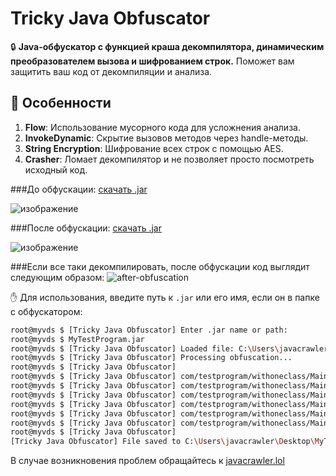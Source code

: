 # Tricky Java Obfuscator

🔒 **Java-обфускатор с функцией краша декомпилятора, динамическим преобразователем вызова и шифрованием строк.** Поможет вам защитить ваш код от декомпиляции и анализа.

## 🌟 Особенности
1. **Flow**: Использование мусорного кода для усложнения анализа.
2. **InvokeDynamic**: Скрытие вызовов методов через handle-методы.
3. **String Encryption**: Шифрование всех строк с помощью AES.
4. **Crasher**: Ломает декомпилятор и не позволяет просто посмотреть исходный код.

###До обфускации: [скачать .jar](https://github.com/superjavacrawler/trickyjavaobfuscator/raw/refs/heads/main/examples/Before-Obf-helloworld.jar)

![изображение](https://github.com/user-attachments/assets/0e444940-7998-4bae-925e-663c0c89579c)

###После обфускации: [скачать .jar](https://github.com/superjavacrawler/trickyjavaobfuscator/raw/refs/heads/main/examples/After-Obf-helloworld-out.jar)

![изображение](https://github.com/user-attachments/assets/fa2ee4cb-749f-43dd-9197-61e390382547)

###Если все таки декомпилировать, после обфускации код выглядит следующим образом:
![after-obfuscation](https://github.com/user-attachments/assets/26a71905-dfd4-4df8-bac8-79f911b9242c)

✋ Для использования, введите путь к `.jar` или его имя, если он в папке с обфускатором:
```bash
root@myvds $ [Tricky Java Obfuscator] Enter .jar name or path:
root@myvds $ MyTestProgram.jar
root@myvds $ [Tricky Java Obfuscator] Loaded file: C:\Users\javacrawler\Desktop\MyTestProgram.jar
root@myvds $ [Tricky Java Obfuscator] Processing obfuscation...
root@myvds $ [Tricky Java Obfuscator]
root@myvds $ [Tricky Java Obfuscator] com/testprogram/withoneclass/Main | Class loaded!
root@myvds $ [Tricky Java Obfuscator] com/testprogram/withoneclass/Main | Generating handle methods...
root@myvds $ [Tricky Java Obfuscator] com/testprogram/withoneclass/Main | testMethod1 | Applying Flow obfuscation...
root@myvds $ [Tricky Java Obfuscator] com/testprogram/withoneclass/Main | testMethod1 | Applying Invoke Dynamic obfuscation...
root@myvds $ [Tricky Java Obfuscator] com/testprogram/withoneclass/Main | testMethod1 | Applying String Encryption obfuscation...
root@myvds $ [Tricky Java Obfuscator] com/testprogram/withoneclass/Main | testMethod1 | Done!
root@myvds $ [Tricky Java Obfuscator]
[Tricky Java Obfuscator] File saved to C:\Users\javacrawler\Desktop\MyTestProgram.jar
```

В случае возникновения проблем обращайтесь к [javacrawler.lol](https://javacrawler.lol/)
